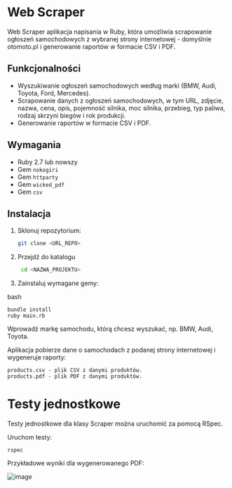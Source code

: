 # Web Scraper

Web Scraper aplikacja napisania w Ruby, która umożliwia scrapowanie ogłoszeń samochodowych z wybranej strony internetowej - domyślnie otomoto.pl i generowanie raportów w formacie CSV i PDF.

## Funkcjonalności

- Wyszukiwanie ogłoszeń samochodowych według marki (BMW, Audi, Toyota, Ford, Mercedes).
- Scrapowanie danych z ogłoszeń samochodowych, w tym URL, zdjęcie, nazwa, cena, opis, pojemność silnika, moc silnika, przebieg, typ paliwa, rodzaj skrzyni biegów i rok produkcji.
- Generowanie raportów w formacie CSV i PDF.

## Wymagania

- Ruby 2.7 lub nowszy
- Gem `nokogiri`
- Gem `httparty`
- Gem `wicked_pdf`
- Gem `csv`

## Instalacja

1. Sklonuj repozytorium:

   ```bash
   git clone <URL_REPO>
2. Przejdź do katalogu
   ```bash
    cd <NAZWA_PROJEKTU>
3. Zainstaluj wymagane gemy:

bash

    bundle install
    ruby main.rb

Wprowadź markę samochodu, którą chcesz wyszukać, np. BMW, Audi, Toyota.

Aplikacja pobierze dane o samochodach z podanej strony internetowej i wygeneruje raporty:

    products.csv - plik CSV z danymi produktów.
    products.pdf - plik PDF z danymi produktów.


# Testy jednostkowe

Testy jednostkowe dla klasy Scraper można uruchomić za pomocą RSpec.

Uruchom testy:

    rspec

Przykładowe wyniki dla wygenerowanego PDF:

![image](https://github.com/user-attachments/assets/67fe15db-2b69-4b24-a8ec-a5833299336a)

